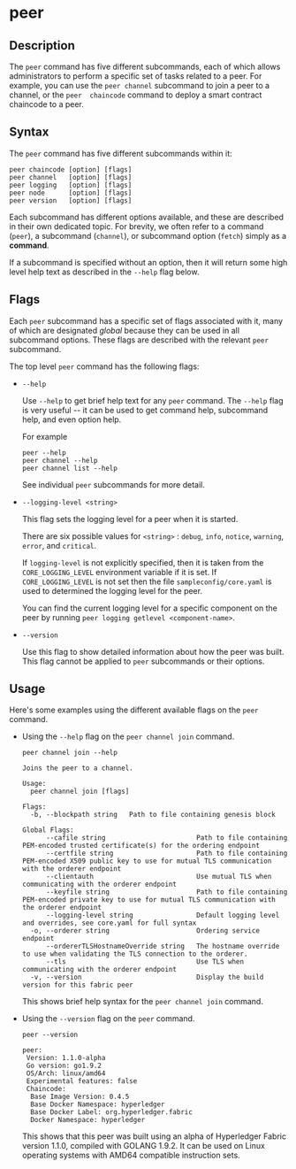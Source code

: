 # peer

## Description

 The `peer` command has five different subcommands, each of which allows
 administrators to perform a specific set of tasks related to a peer.  For
 example, you can use the `peer channel` subcommand to join a peer to a channel,
 or the `peer  chaincode` command to deploy a smart contract chaincode to a
 peer.

## Syntax

The `peer` command has five different subcommands within it:

```
peer chaincode [option] [flags]
peer channel   [option] [flags]
peer logging   [option] [flags]
peer node      [option] [flags]
peer version   [option] [flags]
```

Each subcommand has different options available, and these are described in
their own dedicated topic. For brevity, we often refer to a command (`peer`), a
subcommand (`channel`), or subcommand option (`fetch`) simply as a **command**.

If a subcommand is specified without an option, then it will return some high
level help text as described in the `--help` flag below.

## Flags

Each `peer` subcommand has a specific set of flags associated with it, many of
which are designated *global* because they can be used in all subcommand
options. These flags are described with the relevant `peer` subcommand.

The top level `peer` command has the following flags:

* `--help`

  Use `--help` to get brief help text for any `peer` command. The `--help` flag
  is very useful -- it can be used to get command help, subcommand help, and
  even option help.

  For example
  ```
  peer --help
  peer channel --help
  peer channel list --help

  ```
  See individual `peer` subcommands for more detail.

* `--logging-level <string>`

  This flag sets the logging level for a peer when it is started.

  There are six possible values for  `<string>` : `debug`, `info`, `notice`,
  `warning`, `error`, and `critical`.

  If `logging-level` is not explicitly specified, then it is taken from the
  `CORE_LOGGING_LEVEL` environment variable if it is set. If
  `CORE_LOGGING_LEVEL` is not set then the file `sampleconfig/core.yaml` is used
  to determined the logging level for the peer.

  You can find the current logging level for a specific component on the peer by
  running `peer logging getlevel <component-name>`.

* `--version`

  Use this flag to show detailed information about how the peer was built. This
  flag cannot be applied to `peer` subcommands or their options.

## Usage

Here's some examples using the different available flags on the `peer` command.

* Using the `--help` flag on the `peer channel join` command.

  ```
  peer channel join --help

  Joins the peer to a channel.

  Usage:
    peer channel join [flags]

  Flags:
    -b, --blockpath string   Path to file containing genesis block

  Global Flags:
        --cafile string                       Path to file containing PEM-encoded trusted certificate(s) for the ordering endpoint
        --certfile string                     Path to file containing PEM-encoded X509 public key to use for mutual TLS communication with the orderer endpoint
        --clientauth                          Use mutual TLS when communicating with the orderer endpoint
        --keyfile string                      Path to file containing PEM-encoded private key to use for mutual TLS communication with the orderer endpoint
        --logging-level string                Default logging level and overrides, see core.yaml for full syntax
    -o, --orderer string                      Ordering service endpoint
        --ordererTLSHostnameOverride string   The hostname override to use when validating the TLS connection to the orderer.
        --tls                                 Use TLS when communicating with the orderer endpoint
    -v, --version                             Display the build version for this fabric peer

  ```
  This shows brief help syntax for the `peer channel join` command.

* Using the `--version` flag on the `peer` command.

  ```
  peer --version

  peer:
   Version: 1.1.0-alpha
   Go version: go1.9.2
   OS/Arch: linux/amd64
   Experimental features: false
   Chaincode:
    Base Image Version: 0.4.5
    Base Docker Namespace: hyperledger
    Base Docker Label: org.hyperledger.fabric
    Docker Namespace: hyperledger

  ```

  This shows that this peer was built using an alpha of Hyperledger Fabric
  version 1.1.0, compiled with GOLANG 1.9.2. It can be used on Linux operating
  systems with AMD64 compatible instruction sets.
